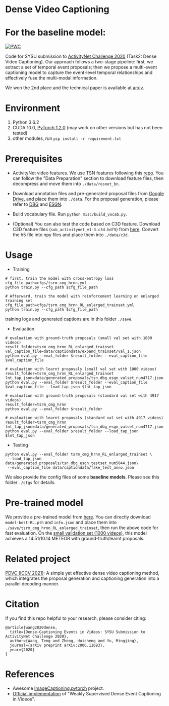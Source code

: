 # Dense Video Captioning
# For the baseline model: 
[![PWC](https://img.shields.io/endpoint.svg?url=https://paperswithcode.com/badge/dense-captioning-events-in-videos-sysu/dense-video-captioning-on-activitynet)](https://paperswithcode.com/sota/dense-video-captioning-on-activitynet?p=dense-captioning-events-in-videos-sysu)

Code for SYSU submission to [ActivityNet Challenge 2020](http://activity-net.org/challenges/2020/index.html) (Task2: Dense Video Captioning). Our approach follows a two-stage pipeline: first, we extract a set of temporal event proposals;
then we propose a multi-event captioning model to capture the event-level temporal relationships and effectively fuse
the multi-modal information. 

We won the 2nd place and the technical paper is available at [arxiv](https://arxiv.org/abs/2006.11693v2).



# Environment
1. Python 3.6.2
2. CUDA 10.0, [PyTorch 1.2.0](https://pytorch.org/get-started/locally/) (may work on other versions but has not been tested)
3. other modules, run `pip install -r requirement.txt`

# Prerequisites
- ActivityNet video features. We use TSN features following this [repo](https://github.com/salesforce/densecap). You can follow the "Data Preparation" section to download feature files, then decompress and move them into `./data/resnet_bn`.
- Download annotation files and pre-generated proposal files from [Google Drive](https://drive.google.com/drive/folders/1NSL7v7ax-9veJOcLxJpMzFyl5MTCUIUO?usp=sharing), and place them into `./data`. For the proposal generation, please refer to [DBG](https://github.com/Tencent/ActionDetection-DBG) and [ESGN](https://github.com/ttengwang/ESGN).
- Build vocabulary file. Run `python misc/build_vocab.py`. 

- (Optional) You can also test the code based on C3D feature. Download C3D feature files (`sub_activitynet_v1-3.c3d.hdf5`) from [here](http://activity-net.org/challenges/2016/download.html#c3d). Convert the h5 file into npy files and place them into `./data/c3d`.

# Usage

- Training
```
# first, train the model with cross-entropy loss 
cfg_file_path=cfgs/tsrm_cmg_hrnn.yml
python train.py --cfg_path $cfg_file_path

# Afterward, train the model with reinforcement learning on enlarged training set
cfg_file_path=cfgs/tsrm_cmg_hrnn_RL_enlarged_trainset.yml
python train.py --cfg_path $cfg_file_path
```
training logs and generated captions are in this folder `./save`.

- Evaluation
```
# evaluation with ground-truth proposals (small val set with 1000 videos)
result_folder=tsrm_cmg_hrnn_RL_enlarged_trainset
val_caption_file=data/captiondata/expand_trainset/val_1.json
python eval.py --eval_folder $result_folder --eval_caption_file $val_caption_file

# evaluation with learnt proposals (small val set with 1000 videos)
result_folder=tsrm_cmg_hrnn_RL_enlarged_trainset
lnt_tap_json=data/generated_proposals/tsn_dbg_esgn_valset_num4717.json
python eval.py --eval_folder $result_folder --eval_caption_file $val_caption_file --load_tap_json $lnt_tap_json

# evaluation with ground-truth proposals (standard val set with 4917 videos)
result_folder=tsrm_cmg_hrnn
python eval.py --eval_folder $result_folder

# evaluation with learnt proposals (standard val set with 4917 videos)
result_folder=tsrm_cmg_hrnn
lnt_tap_json=data/generated_proposals/tsn_dbg_esgn_valset_num4717.json
python eval.py --eval_folder $result_folder --load_tap_json $lnt_tap_json
```

- Testing
```
python eval.py --eval_folder tsrm_cmg_hrnn_RL_enlarged_trainset \
 --load_tap_json data/generated_proposals/tsn_dbg_esgn_testset_num5044.json\
 --eval_caption_file data/captiondata/fake_test_anno.json
```

We also provide the config files of some **baseline models**. Please see this folder `./cfgs` for details. 


# Pre-trained model

We provide a pre-trained model from [here](https://drive.google.com/drive/folders/1EqQCzjfJSOyKVq_Rzoi0xAcHLJhVlVht?usp=sharing). You can directly download `model-best-RL.pth` and `info.json` and place them into `./save/tsrm_cmg_hrnn_RL_enlarged_trainset`, then run the above code for fast evaluation. On the [small validation set (1000 videos)](data/captiondata/expand_trainset/val_1.json), this model achieves a 14.51/10.14 METEOR with ground-truth/learnt proposals.

# Related project

[PDVC (ICCV 2021)](https://github.com/ttengwang/PDVC): A simple yet effective dense video captioning method, which integrates the proposal generation and captioning generation into a parallel decoding manner. 

# Citation
If you find this repo helpful to your research, please consider citing:
```
@article{wang2020dense,
  title={Dense-Captioning Events in Videos: SYSU Submission to ActivityNet Challenge 2020},
  author={Wang, Teng and Zheng, Huicheng and Yu, Mingjing},
  journal={arXiv preprint arXiv:2006.11693},
  year={2020}
}
```

# References
- Awesome [ImageCaptioning.pytorch](https://github.com/ruotianluo/ImageCaptioning.pytorch) project.
- [Official implementation](https://github.com/XgDuan/WSDEC) of "Weakly Supervised Dense Event Captioning in Videos".
